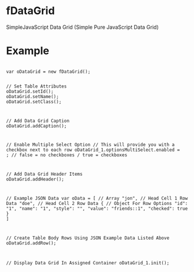 fDataGrid
===========

SimpleJavaScript Data Grid (Simple Pure JavaScript Data Grid)


Example
=========================================================

<code>
var oDataGrid = new fDataGrid(<container div id>);

 // Set Table Attributes
oDataGrid.setId(<assigned to datagrid table id>);
oDataGrid.setName(<assigned to datagrid table name>);
oDataGrid.setClass(<assigned to datagrid table class>);

// Add Data Grid Caption
oDataGrid.addCaption(<assigned to datagrid table caption>);

// Enable Multiple Select Option
// This will provide you with a checkbox next to each row
oDataGrid_1.optionsMultiSelect.enabled = <true>; // false = no checkboxes / true = checkboxes

// Add Data Grid Header Items
oDataGrid.addHeader(<json object header data>);

// Example JSON Data
var oData = [ // Array
        "jon",  // Head Cell 1 Row Data
        "doe", // Head Cell 2 Row Data
        { // Object For Row Options
            "id": "1",
            "name": "1",
            "style": "",
            "value": "friends::1",
            "checked": true
        }
    ]

 // Create Table Body Rows Using JSON Example Data Listed Above
oDataGrid.addRow(<json object of row data>);

// Display Data Grid In Assigned Container
oDataGrid_1.init();
</code>